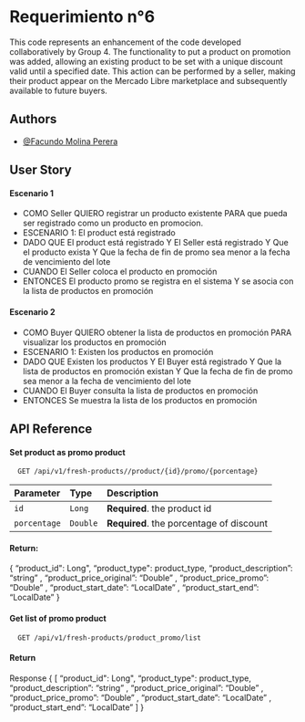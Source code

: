 # Requerimiento n°6

This code represents an enhancement of the code developed collaboratively by Group 4. The functionality to put a product on promotion was added, allowing an existing product to be set with a unique discount valid until a specified date. This action can be performed by a seller, making their product appear on the Mercado Libre marketplace and subsequently available to future buyers.


## Authors

- [@Facundo Molina Perera](https://github.com/fmolinaperer_meli)


## User Story
#### Escenario 1
* COMO Seller QUIERO registrar un producto existente   PARA que pueda ser registrado como un producto en promocion.
* ESCENARIO 1: El product está registrado
* DADO QUE El product está registrado Y El Seller está registrado Y Que el producto exista Y Que la fecha de fin de promo sea menor a la fecha de vencimiento del lote
* CUANDO El Seller coloca el producto en promoción
* ENTONCES El producto promo se registra en el sistema Y se asocia con la lista de productos en promoción

#### Escenario 2
* COMO Buyer QUIERO obtener la lista de productos en promoción PARA visualizar los productos en promoción
* ESCENARIO 1: Existen los productos en promoción
* DADO QUE Existen los productos Y El Buyer está registrado Y Que la lista de productos en promoción existan Y Que la fecha de fin de promo sea menor a la fecha de vencimiento del lote
* CUANDO El Buyer consulta la lista de productos en promoción
* ENTONCES Se muestra la lista de los productos en promoción
## API Reference

#### Set product as promo product

```http
  GET /api/v1/fresh-products//product/{id}/promo/{porcentage}
```

| Parameter | Type     | Description                |
| :-------- | :------- | :------------------------- |
| `id` | `Long` | **Required**. the product id |
| `porcentage` | `Double` | **Required**. the porcentage of discount 

#### Return:
{
“product_id": Long",
“product_type": product_type,
“product_description”: “string” ,
“product_price_original”: “Double” ,
“product_price_promo”: “Double” ,
“product_start_date”: “LocalDate” ,
“product_start_end”: “LocalDate”
}



#### Get list of promo product

```http
  GET /api/v1/fresh-products/product_promo/list
```


#### Return

Response
{  [
“product_id": Long",
“product_type": product_type,
“product_description”: “string” ,
“product_price_original”: “Double” ,
“product_price_promo”: “Double” ,
“product_start_date”: “LocalDate” ,
“product_start_end”: “LocalDate”
]
}

